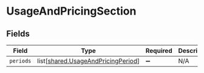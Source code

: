 # UsageAndPricingSection


## Fields

| Field                                                                                  | Type                                                                                   | Required                                                                               | Description                                                                            |
| -------------------------------------------------------------------------------------- | -------------------------------------------------------------------------------------- | -------------------------------------------------------------------------------------- | -------------------------------------------------------------------------------------- |
| `periods`                                                                              | list[[shared.UsageAndPricingPeriod](undefined/models/shared/usageandpricingperiod.md)] | :heavy_minus_sign:                                                                     | N/A                                                                                    |
